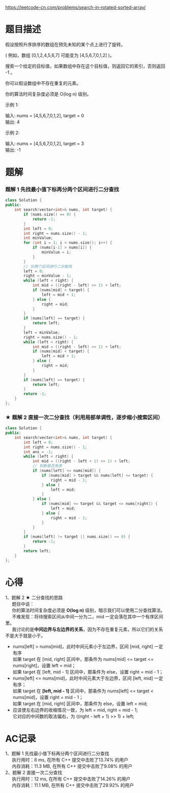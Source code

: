 https://leetcode-cn.com/problems/search-in-rotated-sorted-array/
# 题目描述
假设按照升序排序的数组在预先未知的某个点上进行了旋转。

( 例如，数组 [0,1,2,4,5,6,7] 可能变为 [4,5,6,7,0,1,2] )。

搜索一个给定的目标值，如果数组中存在这个目标值，则返回它的索引，否则返回 -1 。

你可以假设数组中不存在重复的元素。

你的算法时间复杂度必须是 O(log n) 级别。

示例 1:

输入: nums = [4,5,6,7,0,1,2], target = 0  
输出: 4

示例 2:

输入: nums = [4,5,6,7,0,1,2], target = 3  
输出: -1

# 题解
### 题解 1 先找最小值下标再分两个区间进行二分查找
```C++
class Solution {
public:
    int search(vector<int>& nums, int target) {
        if (nums.size() == 0) {
            return -1;
        }
        int left = 0;
        int right = nums.size() - 1;
        int minValue;
        for (int i = 1; i < nums.size(); i++) {
            if (nums[i-1] > nums[i]) {
                minValue = i;
            }
        }
        // 分两个区间进行二分查找
        left = 0;
        right = minValue - 1;
        while (left < right) {
            int mid = ((right - left) >> 1) + left;
            if (nums[mid] < target) {
                left = mid + 1;
            } else {
                right = mid;
            }
        }
        if (nums[left] == target) {
            return left;
        }
        left = minValue;
        right = nums.size() - 1;
        while (left < right) {
            int mid = ((right - left) >> 1) + left;
            if (nums[mid] < target) {
                left = mid + 1;
            } else {
                right = mid;
            }
        }
        if (nums[left] == target) {
            return left;
        }
        return -1;
    }
};
```
### ★ 题解 2 直接一次二分查找（利用局部单调性，逐步缩小搜索区间）
```C++
class Solution {
public:
    int search(vector<int>& nums, int target) {
        int left = 0;
        int right = nums.size() - 1;
        int ans = -1;
        while (left < right) {
            int mid = ((right - left + 1) >> 1) + left;
            // 判断是否有序
            if (nums[left] <= nums[mid]) {
                if (nums[mid] > target && nums[left] <= target) {
                    right = mid - 1;
                } else {
                    left = mid;
                }
            } else {
                if (nums[mid] <= target && target <= nums[right]) {
                    left = mid;
                } else {
                    right = mid - 1;
                }
            }
        }
        if (nums[left] != target || nums.size() == 0) {
            return -1;
        }
        return left;
    }
};
```
# 心得
1、题解 2 ★ 二分查找的思路  
&emsp;&ensp;题目中说：  
&emsp;&ensp;你的算法时间复杂度必须是 **O(log n)** 级别，暗示我们可以使用二分查找算法。  
&emsp;&ensp;不难发现：将待搜索区间从中间一分为二，mid 一定会落在其中一个有序区间里。  
&emsp;&ensp;我讨论的是**中间边界与左边界的关系**，因为不存在重复元素，所以它们的关系不是大于就是小于。  
- nums[left] > nums[mid]，此时中间元素小于左边界，区间 [mid, right] 一定有序  
如果 target 在 [mid, right] 区间中，那条件为 nums[mid] <= target <= nums[right]，设置 left = mid；  
如果 target 在 [left, mid - 1] 区间中，那条件为 else，设置 right = mid - 1；  
- nums[left] <= nums[mid]，此时中间元素大于左边界，区间 [left, mid] 一定有序；  
如果 target 在 **[left, mid - 1]** 区间中，那条件为 nums[left] <= target < nums[mid]，设置 right = mid - 1；  
如果 target 在 [mid, right] 区间中，那条件为 else，设置 left = mid;  
- 应该使左右边界的收缩情况一致，为 left = mid, right = mid - 1;  
它对应的中间数的取法偏右，为 ((right - left + 1) >> 1) + left;  

# AC记录
1、题解 1 先找最小值下标再分两个区间进行二分查找   
&emsp;&ensp;执行用时：8 ms, 在所有 C++ 提交中击败了13.74% 的用户  
&emsp;&ensp;内存消耗：11.3 MB, 在所有 C++ 提交中击败了9.08% 的用户  
2、题解 2 直接一次二分查找  
&emsp;&ensp;执行用时：12 ms, 在所有 C++ 提交中击败了14.26% 的用户  
&emsp;&ensp;内存消耗：11.1 MB, 在所有 C++ 提交中击败了29.92% 的用户  




